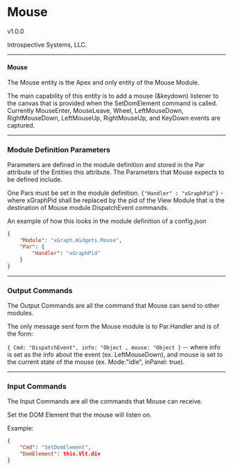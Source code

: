 # Mouse 

v1.0.0

Introspective Systems, LLC.


---
#### Mouse

The Mouse entity is the Apex and only entity of the Mouse Module.

The main capability of this entity is to add a mouse (&keydown) listener to the canvas that is provided when the SetDomElement command is called. Currently MouseEnter, MouseLeave, Wheel, LeftMouseDown, RightMouseDown, LeftMouseUp, RightMouseUp, and KeyDown events are captured.

---

### Module Definition Parameters

Parameters are defined in the module definition and stored in the Par attribute 
of the Entities this attribute.
The Parameters that Mouse expects to be defined include.

One Pars must be set in the module definition. 
`{"Handler" : "xGraphPid"}`  - where xGraphPid shall be replaced by the pid of the View Module that is the destination of Mouse module DispatchEvent commands.

An example of how this looks in the module definition of a config.json
``` json
{
	"Module": "xGraph.Widgets.Mouse",
	"Par": {
		"Handler": "xGraphPid"
	}
}
```

---

### Output Commands

The Output Commands are all the command that Mouse can send to
other modules.

The only message sent form the Mouse module is to Par.Handler and is of the form:

`{ Cmd: "DispatchEvent", info: "Object , mouse: "Object }` -- where info is set as the info about the event (ex. LeftMouseDown), and mouse is set to the current state of the mouse (ex. Mode:"idle", inPanel: true). 

---

### Input Commands
The Input Commands are all the commands that Mouse can
receive.

Set the DOM Element that the mouse will listen on.

Example: 

```json
{
	"Cmd": "SetDomElement",
	"DomElement": this.Vlt.div
}
```
